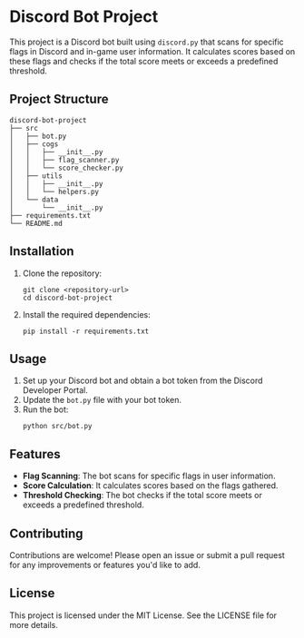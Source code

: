 # Discord Bot Project

This project is a Discord bot built using `discord.py` that scans for specific flags in Discord and in-game user information. It calculates scores based on these flags and checks if the total score meets or exceeds a predefined threshold.

## Project Structure

```
discord-bot-project
├── src
│   ├── bot.py
│   ├── cogs
│   │   ├── __init__.py
│   │   ├── flag_scanner.py
│   │   └── score_checker.py
│   ├── utils
│   │   ├── __init__.py
│   │   └── helpers.py
│   └── data
│       └── __init__.py
├── requirements.txt
└── README.md
```

## Installation

1. Clone the repository:
   ```
   git clone <repository-url>
   cd discord-bot-project
   ```

2. Install the required dependencies:
   ```
   pip install -r requirements.txt
   ```

## Usage

1. Set up your Discord bot and obtain a bot token from the Discord Developer Portal.
2. Update the `bot.py` file with your bot token.
3. Run the bot:
   ```
   python src/bot.py
   ```

## Features

- **Flag Scanning**: The bot scans for specific flags in user information.
- **Score Calculation**: It calculates scores based on the flags gathered.
- **Threshold Checking**: The bot checks if the total score meets or exceeds a predefined threshold.

## Contributing

Contributions are welcome! Please open an issue or submit a pull request for any improvements or features you'd like to add.

## License

This project is licensed under the MIT License. See the LICENSE file for more details.